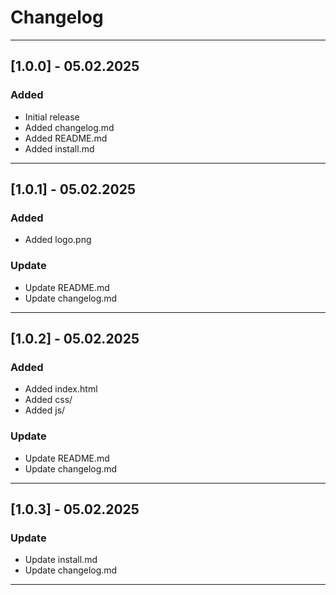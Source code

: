 # Changelog
---
## [1.0.0] - 05.02.2025
### Added
- Initial release
- Added changelog.md
- Added README.md
- Added install.md
---

## [1.0.1] - 05.02.2025
### Added
- Added logo.png
### Update
- Update README.md
- Update changelog.md
---

## [1.0.2] - 05.02.2025
### Added
- Added index.html
- Added css/
- Added js/
### Update
- Update README.md
- Update changelog.md
---

## [1.0.3] - 05.02.2025
### Update
- Update install.md
- Update changelog.md
---